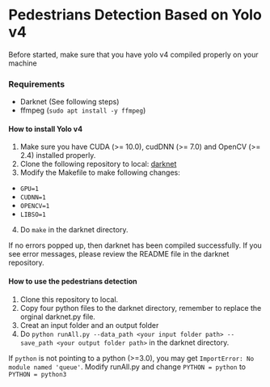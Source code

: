 # Pedestrians Detection Based on Yolo v4

Before started, make sure that you have yolo v4 compiled properly on your machine

### Requirements

* Darknet (See following steps)
* ffmpeg (`sudo apt install -y ffmpeg`)

#### How to install Yolo v4
1. Make sure you have CUDA (>= 10.0), cudDNN (>= 7.0) and OpenCV (>= 2.4) installed properly.
2. Clone the following repository to local: [darknet](https://github.com/AlexeyAB/darknet/edit/master/README.md)
3. Modify the Makefile to make following changes:
  * `GPU=1`
  * `CUDNN=1`
  * `OPENCV=1`
  * `LIBSO=1`
4. Do `make` in the darknet directory.

If no errors popped up, then darknet has been compiled successfully. If you see error messages, please review the
README file in the darknet repository.

#### How to use the pedestrians detection
1. Clone this repository to local.
2. Copy four python files to the darknet directory, remember to replace the orginal darknet.py file.
3. Creat an input folder and an output folder
4. Do `python runAll.py --data_path <your input folder path> --save_path <your output folder path>` in the darknet
  directory.

If `python` is not pointing to a python (>=3.0), you may get `ImportError: No module named 'queue'`. Modify runAll.py
and change `PYTHON = python` to `PYTHON = python3`

